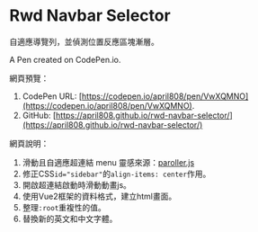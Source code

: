 # Rwd Navbar Selector

自適應導覽列，並偵測位置反應區塊漸層。

A Pen created on CodePen.io.

網頁預覽：

1. CodePen URL: [https://codepen.io/april808/pen/VwXQMNO](https://codepen.io/april808/pen/VwXQMNO).
1. GitHub: [https://april808.github.io/rwd-navbar-selector/](https://april808.github.io/rwd-navbar-selector/)


網頁說明：

1. 滑動且自適應超連結 menu 靈感來源：[paroller.js](https://tgomilar.github.io/paroller.js/)
1. 修正CSS`id="sidebar"`的`align-items: center`作用。
1. 開啟超連結啟動時滑動動畫js。
1. 使用Vue2框架的資料格式，建立html畫面。
1. 整理`:root`重複性的值。
1. 替換新的英文和中文字體。

